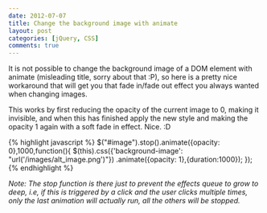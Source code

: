 ```yaml
---
date: 2012-07-07
title: Change the background image with animate
layout: post
categories: [jQuery, CSS]
comments: true
---
```


It is not possible to change the background image of a DOM element with animate (misleading title, sorry about that :P), so here is a pretty nice workaround that will get you that fade in/fade out effect you always wanted when changing images.

This works by first reducing the opacity of the current image to 0, making it invisible, and when this has finished apply the new style and making the opacity 1 again with a soft fade in effect. Nice. :D

{% highlight javascript %}
$("#image").stop().animate({opacity: 0},1000,function(){
    $(this).css({'background-image': "url('/images/alt_image.png')"})
           .animate({opacity: 1},{duration:1000});
});
{% endhighlight %}

*Note: The stop function is there just to prevent the effects queue to grow to deep, i.e, if this is triggered by a click and the user clicks multiple times, only the last animation will actually run, all the others will be stopped.*
